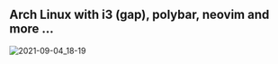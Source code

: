## Arch Linux with i3 (gap), polybar, neovim and more ...

![2021-09-04_18-19](https://user-images.githubusercontent.com/64149480/132099125-8f95b5e9-4dd1-4a8b-b1ea-ab43666c56fa.png)

